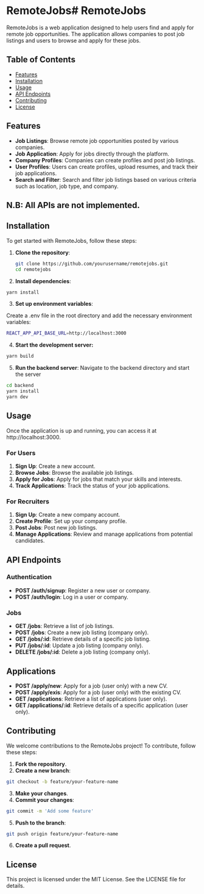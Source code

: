 # RemoteJobs# RemoteJobs

RemoteJobs is a web application designed to help users find and apply for remote job opportunities. The application allows companies to post job listings and users to browse and apply for these jobs.

## Table of Contents

- [Features](#features)
- [Installation](#installation)
- [Usage](#usage)
- [API Endpoints](#api-endpoints)
- [Contributing](#contributing)
- [License](#license)

## Features

- **Job Listings**: Browse remote job opportunities posted by various companies.
- **Job Application**: Apply for jobs directly through the platform.
- **Company Profiles**: Companies can create profiles and post job listings.
- **User Profiles**: Users can create profiles, upload resumes, and track their job applications.
- **Search and Filter**: Search and filter job listings based on various criteria such as location, job type, and company.

## N.B: All APIs are not implemented.

## Installation

To get started with RemoteJobs, follow these steps:

1. **Clone the repository**:
   ```bash
   git clone https://github.com/yourusername/remotejobs.git
   cd remotejobs
   ```

2. **Install dependencies**:

```bash
yarn install
```

3. **Set up environment variables**: 

Create a .env file in the root directory and add the necessary environment variables:

```bash
REACT_APP_API_BASE_URL=http://localhost:3000
```

4. **Start the development server:**

```bash
yarn build
```

5. **Run the backend server**: Navigate to the backend directory and start the server

```bash
cd backend
yarn install
yarn dev
```

## Usage

Once the application is up and running, you can access it at http://localhost:3000.

### For Users

1. **Sign Up**: Create a new account.
2. **Browse Jobs**: Browse the available job listings.
3. **Apply for Jobs**: Apply for jobs that match your skills and interests.
4. **Track Applications**: Track the status of your job applications.

### For Recruiters

1. **Sign Up**: Create a new company account.
2. **Create Profile**: Set up your company profile.
3. **Post Jobs**: Post new job listings.
4. **Manage Applications**: Review and manage applications from potential candidates.

## API Endpoints

### Authentication

- **POST /auth/signup**: Register a new user or company.
- **POST /auth/login**: Log in a user or company.

### Jobs

- **GET /jobs**: Retrieve a list of job listings.
- **POST /jobs**: Create a new job listing (company only).
- **GET /jobs/:id**: Retrieve details of a specific job listing.
- **PUT /jobs/:id**: Update a job listing (company only).
- **DELETE /jobs/:id**: Delete a job listing (company only).


## Applications

- **POST /apply/new**: Apply for a job (user only) with a new CV.
- **POST /apply/exis**: Apply for a job (user only) with the existing CV.
- **GET /applications**: Retrieve a list of applications (user only).
- **GET /applications/:id**: Retrieve details of a specific application (user only).

## Contributing

We welcome contributions to the RemoteJobs project! To contribute, follow these steps:

1. **Fork the repository**.
2. **Create a new branch**:

```bash
git checkout -b feature/your-feature-name
```

3. **Make your changes**.
4. **Commit your changes**:

```bash
git commit -m 'Add some feature'
```

5. **Push to the branch**:

```bash
git push origin feature/your-feature-name
```

6. **Create a pull request**.

## License

This project is licensed under the MIT License. See the LICENSE file for details.

